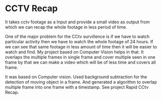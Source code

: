 # CCTV Recap

It takes cctv footage as a Input and provide a small video as output from which we can recap the whole footage in less period of time.

One of the major problem for the CCtv survillence is if we have to watch particular activity then we have to watch the whole footage of 24 hours. If we can see that same footage in less amount of time then it will be easier to watch and find. My project based on Computer Vision helps in that. It overlaps the multiple frames in single frame and cover multiple seen in one frame by that we can make a video which will be of less time and covers all frame.

It was based on Computer vision. Used background subtraction for the detection of moving object in a frame. And generated a algorithm to overlap multiple frame into one frame with a timestamp. See project Rapid CCtv Recap.
